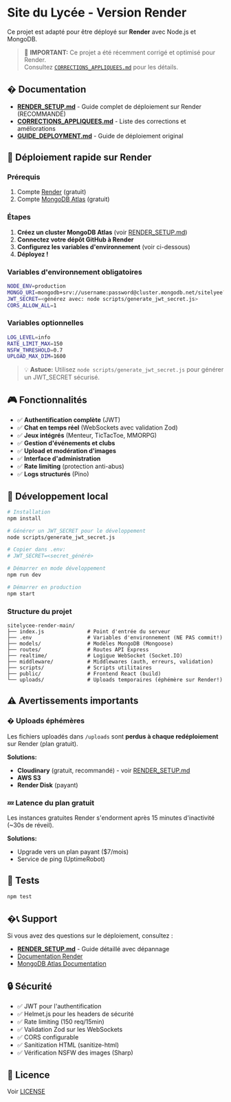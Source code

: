 # Site du Lycée - Version Render

Ce projet est adapté pour être déployé sur **Render** avec Node.js et MongoDB.

> 📌 **IMPORTANT:** Ce projet a été récemment corrigé et optimisé pour Render.  
> Consultez [`CORRECTIONS_APPLIQUEES.md`](./CORRECTIONS_APPLIQUEES.md) pour les détails.

## � Documentation

- **[RENDER_SETUP.md](./RENDER_SETUP.md)** - Guide complet de déploiement sur Render (RECOMMANDÉ)
- **[CORRECTIONS_APPLIQUEES.md](./CORRECTIONS_APPLIQUEES.md)** - Liste des corrections et améliorations
- **[GUIDE_DEPLOYMENT.md](./GUIDE_DEPLOYMENT.md)** - Guide de déploiement original

## 🚀 Déploiement rapide sur Render

### Prérequis
1. Compte [Render](https://render.com) (gratuit)
2. Compte [MongoDB Atlas](https://www.mongodb.com/cloud/atlas) (gratuit)

### Étapes
1. **Créez un cluster MongoDB Atlas** (voir [RENDER_SETUP.md](./RENDER_SETUP.md))
2. **Connectez votre dépôt GitHub à Render**
3. **Configurez les variables d'environnement** (voir ci-dessous)
4. **Déployez !**

### Variables d'environnement obligatoires

```bash
NODE_ENV=production
MONGO_URI=mongodb+srv://username:password@cluster.mongodb.net/sitelyee?retryWrites=true&w=majority
JWT_SECRET=<générez avec: node scripts/generate_jwt_secret.js>
CORS_ALLOW_ALL=1
```

### Variables optionnelles

```bash
LOG_LEVEL=info
RATE_LIMIT_MAX=150
NSFW_THRESHOLD=0.7
UPLOAD_MAX_DIM=1600
```

> 💡 **Astuce:** Utilisez `node scripts/generate_jwt_secret.js` pour générer un JWT_SECRET sécurisé.

## 🎮 Fonctionnalités

- ✅ **Authentification complète** (JWT)
- ✅ **Chat en temps réel** (WebSockets avec validation Zod)
- ✅ **Jeux intégrés** (Menteur, TicTacToe, MMORPG)
- ✅ **Gestion d'événements et clubs**
- ✅ **Upload et modération d'images**
- ✅ **Interface d'administration**
- ✅ **Rate limiting** (protection anti-abus)
- ✅ **Logs structurés** (Pino)

## 🔧 Développement local

```bash
# Installation
npm install

# Générer un JWT_SECRET pour le développement
node scripts/generate_jwt_secret.js

# Copier dans .env:
# JWT_SECRET=<secret_généré>

# Démarrer en mode développement
npm run dev

# Démarrer en production
npm start
```

### Structure du projet

```
sitelycee-render-main/
├── index.js              # Point d'entrée du serveur
├── .env                  # Variables d'environnement (NE PAS commit!)
├── models/               # Modèles MongoDB (Mongoose)
├── routes/               # Routes API Express
├── realtime/             # Logique WebSocket (Socket.IO)
├── middleware/           # Middlewares (auth, erreurs, validation)
├── scripts/              # Scripts utilitaires
├── public/               # Frontend React (build)
└── uploads/              # Uploads temporaires (éphémère sur Render!)
```

## ⚠️ Avertissements importants

### � Uploads éphémères
Les fichiers uploadés dans `/uploads` sont **perdus à chaque redéploiement** sur Render (plan gratuit).

**Solutions:**
- **Cloudinary** (gratuit, recommandé) - voir [RENDER_SETUP.md](./RENDER_SETUP.md)
- **AWS S3**
- **Render Disk** (payant)

### 💤 Latence du plan gratuit
Les instances gratuites Render s'endorment après 15 minutes d'inactivité (~30s de réveil).

**Solutions:**
- Upgrade vers un plan payant ($7/mois)
- Service de ping (UptimeRobot)

## 🧪 Tests

```bash
npm test
```

## �📞 Support

Si vous avez des questions sur le déploiement, consultez :
- **[RENDER_SETUP.md](./RENDER_SETUP.md)** - Guide détaillé avec dépannage
- [Documentation Render](https://render.com/docs)
- [MongoDB Atlas Documentation](https://docs.atlas.mongodb.com/)

## 🔒 Sécurité

- ✅ JWT pour l'authentification
- ✅ Helmet.js pour les headers de sécurité
- ✅ Rate limiting (150 req/15min)
- ✅ Validation Zod sur les WebSockets
- ✅ CORS configurable
- ✅ Sanitization HTML (sanitize-html)
- ✅ Vérification NSFW des images (Sharp)

## 📝 Licence

Voir [LICENSE](./LICENSE)
